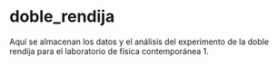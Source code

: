 # doble_rendija

Aquí se almacenan los datos y el análisis del experimento de la doble rendija para el laboratorio de física contemporánea 1.
